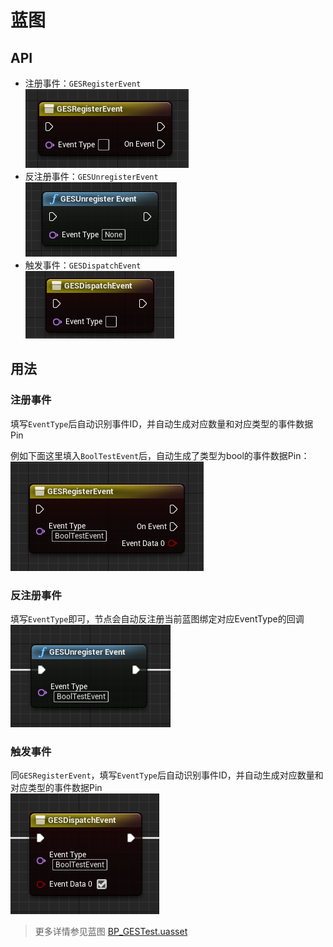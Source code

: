 # 蓝图
## API
* 注册事件：`GESRegisterEvent`  
![注册事件](../Images/BP_GESRegister.png "GES Register Event")
* 反注册事件：`GESUnregisterEvent`  
![反注册事件](../Images/BP_GESUnregister.png "GES Unregister Event")
* 触发事件：`GESDispatchEvent`  
![触发事件](../Images/BP_GESDispatch.png "GES Dispatch Event")
## 用法
### 注册事件
填写`EventType`后自动识别事件ID，并自动生成对应数量和对应类型的事件数据Pin  

例如下面这里填入`BoolTestEvent`后，自动生成了类型为bool的事件数据Pin：  
![注册事件](../Images/BP_GESRegister1.png "GES Register Event")
### 反注册事件
填写`EventType`即可，节点会自动反注册当前蓝图绑定对应EventType的回调  
![反注册事件](../Images/BP_GESUnregister1.png "GES Unregister Event")
### 触发事件
同`GESRegisterEvent`，填写`EventType`后自动识别事件ID，并自动生成对应数量和对应类型的事件数据Pin  
![触发事件](../Images/BP_GESDispatch1.png "GES Dispatch Event")  

> 更多详情参见蓝图 [BP_GESTest.uasset](../../GESProj/Content/Blueprints/BP_GESTest.uasset)